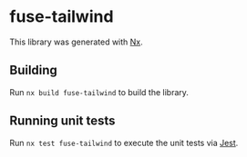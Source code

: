 # fuse-tailwind

This library was generated with [Nx](https://nx.dev).

## Building

Run `nx build fuse-tailwind` to build the library.

## Running unit tests

Run `nx test fuse-tailwind` to execute the unit tests via [Jest](https://jestjs.io).

